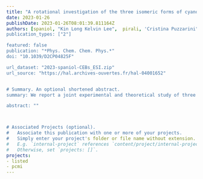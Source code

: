 ```yaml
---
title: "A rotational investigation of the three isomeric forms of cyanoethynylbenzene (HCC-C$_6$H$_4$-CN): benchmarking experiments and calculations using the ''Lego brick'' approach"
date: 2023-01-26
publishDate: 2023-01-26T08:01:39.811164Z
authors: [spaniol, "Kin Long Kelvin Lee",  pirali, 'Cristina Puzzarini", martin-drumel]
publication_types: ["2"]

featured: false
publication: "*Phys. Chem. Chem. Phys.*"
doi: "10.1039/D2CP04825F"

url_dataset: "2023-spaniol-CEBs_ESI.zip"
url_source: "https://hal.archives-ouvertes.fr/hal-04001652"


# Summary. An optional shortened abstract.
summary: We report a joint experimental and theoretical study of three structural isomers of phenylpropiolonitrile, namely ortho-, meta-, and para-cyanoethynylbenzene.

abstract: ""



# Associated Projects (optional).
#   Associate this publication with one or more of your projects.
#   Simply enter your project's folder or file name without extension.
#   E.g. `internal-project` references `content/project/internal-project/index.md`.
#   Otherwise, set `projects: []`.
projects:
- listed
- pcmi
---
```


